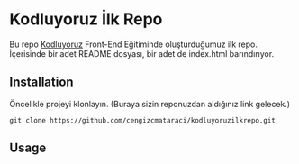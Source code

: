 # Kodluyoruz İlk Repo

Bu repo [Kodluyoruz](https://www.kodluyoruz.org/) Front-End Eğitiminde oluşturduğumuz ilk repo. İçerisinde bir adet README dosyası, bir adet de index.html barındırıyor.

## Installation


Öncelikle projeyi klonlayın. (Buraya sizin reponuzdan aldığınız link gelecek.)

    git clone https://github.com/cengizcmataraci/kodluyoruzilkrepo.git

## Usage 




